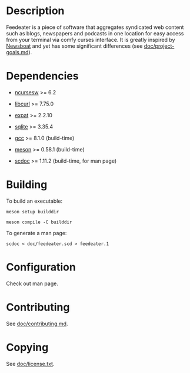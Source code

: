 # Description

Feedeater is a piece of software that aggregates syndicated web content such as blogs, newspapers and podcasts in one location for easy access from your terminal via comfy curses interface. It is greatly inspired by [Newsboat](https://www.newsboat.org) and yet has some significant differences (see [doc/project-goals.md](https://gitlab.com/got2teas/feedeater/-/blob/main/doc/project-goals.md)).

# Dependencies

* [ncursesw](https://invisible-island.net/ncurses) >= 6.2

* [libcurl](https://github.com/curl/curl) >= 7.75.0

* [expat](https://github.com/libexpat/libexpat) >= 2.2.10

* [sqlite](https://www.sqlite.org) >= 3.35.4

* [gcc](https://gcc.gnu.org) >= 8.1.0 (build-time)

* [meson](https://github.com/mesonbuild/meson) >= 0.58.1 (build-time)

* [scdoc](https://git.sr.ht/~sircmpwn/scdoc) >= 1.11.2 (build-time, for man page)

# Building

To build an executable:

```
meson setup builddir
```

```
meson compile -C builddir
```

To generate a man page:

```
scdoc < doc/feedeater.scd > feedeater.1
```

# Configuration

Check out man page.

# Contributing

See [doc/contributing.md](https://gitlab.com/got2teas/feedeater/-/blob/main/doc/contributing.md).

# Copying

See [doc/license.txt](https://gitlab.com/got2teas/feedeater/-/blob/main/doc/license.txt).
